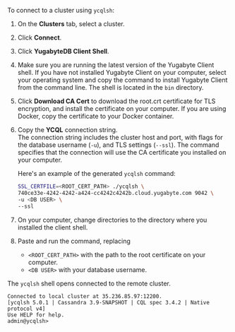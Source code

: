 To connect to a cluster using `ycqlsh`:

1. On the **Clusters** tab, select a cluster.
1. Click **Connect**.
1. Click **YugabyteDB Client Shell**.
1. Make sure you are running the latest version of the Yugabyte Client shell. If you have not installed Yugabyte Client on your computer, select your operating system and copy the command to install Yugabyte Client from the command line. The shell is located in the `bin` directory.
1. Click **Download CA Cert** to download the root.crt certificate for TLS encryption, and install the certificate on your computer. If you are using Docker, copy the certificate to your Docker container.
1. Copy the **YCQL** connection string.
    \
    The connection string includes the cluster host and port, with flags for the database username (`-u`), and TLS settings (`--ssl`). The command specifies that the connection will use the CA certificate you installed on your computer.

    Here's an example of the generated `ycqlsh` command:

    ```sh
    SSL_CERTFILE=<ROOT_CERT_PATH> ./ycqlsh \
    740ce33e-4242-4242-a424-cc4242c4242b.cloud.yugabyte.com 9042 \
    -u <DB USER> \
    --ssl
    ```

1. On your computer, change directories to the directory where you installed the client shell.
1. Paste and run the command, replacing 

    - `<ROOT_CERT_PATH>` with the path to the root certificate on your computer.
    - `<DB USER>` with your database username.

The `ycqlsh` shell opens connected to the remote cluster.

```output
Connected to local cluster at 35.236.85.97:12200.
[ycqlsh 5.0.1 | Cassandra 3.9-SNAPSHOT | CQL spec 3.4.2 | Native protocol v4]
Use HELP for help.
admin@ycqlsh>
```
